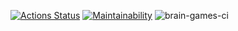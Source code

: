 [![Actions Status](https://github.com/dmplotn/php-project-lvl1/workflows/hexlet-check/badge.svg)](https://github.com/dmplotn/php-project-lvl1/actions)
[![Maintainability](https://api.codeclimate.com/v1/badges/6ebad449e75e6cd18a46/maintainability)](https://codeclimate.com/github/dmplotn/php-project-lvl1/maintainability)
![brain-games-ci](https://github.com/dmplotn/php-project-lvl1/workflows/brain-games-ci/badge.svg)
